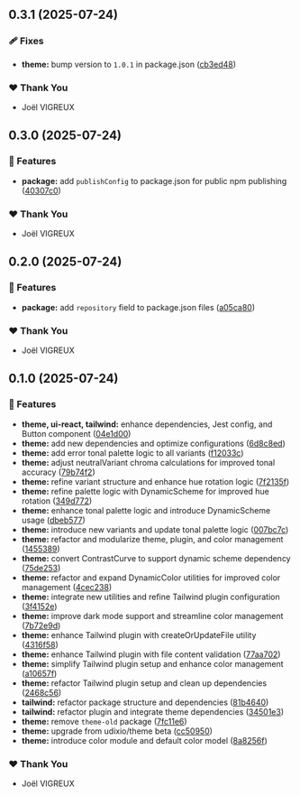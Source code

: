 ## 0.3.1 (2025-07-24)

### 🩹 Fixes

- **theme:** bump version to `1.0.1` in package.json ([cb3ed48](https://github.com/Udixio/UI/commit/cb3ed48))

### ❤️ Thank You

- Joël VIGREUX

## 0.3.0 (2025-07-24)

### 🚀 Features

- **package:** add `publishConfig` to package.json for public npm publishing ([40307c0](https://github.com/Udixio/UI/commit/40307c0))

### ❤️ Thank You

- Joël VIGREUX

## 0.2.0 (2025-07-24)

### 🚀 Features

- **package:** add `repository` field to package.json files ([a05ca80](https://github.com/Udixio/UI/commit/a05ca80))

### ❤️ Thank You

- Joël VIGREUX

## 0.1.0 (2025-07-24)

### 🚀 Features

- **theme, ui-react, tailwind:** enhance dependencies, Jest config, and Button component ([04e1d00](https://github.com/Udixio/UI/commit/04e1d00))
- **theme:** add new dependencies and optimize configurations ([6d8c8ed](https://github.com/Udixio/UI/commit/6d8c8ed))
- **theme:** add error tonal palette logic to all variants ([f12033c](https://github.com/Udixio/UI/commit/f12033c))
- **theme:** adjust neutralVariant chroma calculations for improved tonal accuracy ([79b74f2](https://github.com/Udixio/UI/commit/79b74f2))
- **theme:** refine variant structure and enhance hue rotation logic ([7f2135f](https://github.com/Udixio/UI/commit/7f2135f))
- **theme:** refine palette logic with DynamicScheme for improved hue rotation ([349d772](https://github.com/Udixio/UI/commit/349d772))
- **theme:** enhance tonal palette logic and introduce DynamicScheme usage ([dbeb577](https://github.com/Udixio/UI/commit/dbeb577))
- **theme:** introduce new variants and update tonal palette logic ([007bc7c](https://github.com/Udixio/UI/commit/007bc7c))
- **theme:** refactor and modularize theme, plugin, and color management ([1455389](https://github.com/Udixio/UI/commit/1455389))
- **theme:** convert ContrastCurve to support dynamic scheme dependency ([75de253](https://github.com/Udixio/UI/commit/75de253))
- **theme:** refactor and expand DynamicColor utilities for improved color management ([4cec238](https://github.com/Udixio/UI/commit/4cec238))
- **theme:** integrate new utilities and refine Tailwind plugin configuration ([3f4152e](https://github.com/Udixio/UI/commit/3f4152e))
- **theme:** improve dark mode support and streamline color management ([7b72e9d](https://github.com/Udixio/UI/commit/7b72e9d))
- **theme:** enhance Tailwind plugin with createOrUpdateFile utility ([4316f58](https://github.com/Udixio/UI/commit/4316f58))
- **theme:** enhance Tailwind plugin with file content validation ([77aa702](https://github.com/Udixio/UI/commit/77aa702))
- **theme:** simplify Tailwind plugin setup and enhance color management ([a10657f](https://github.com/Udixio/UI/commit/a10657f))
- **theme:** refactor Tailwind plugin setup and clean up dependencies ([2468c56](https://github.com/Udixio/UI/commit/2468c56))
- **tailwind:** refactor package structure and dependencies ([81b4640](https://github.com/Udixio/UI/commit/81b4640))
- **tailwind:** refactor plugin and integrate theme dependencies ([34501e3](https://github.com/Udixio/UI/commit/34501e3))
- **theme:** remove `theme-old` package ([7fc11e6](https://github.com/Udixio/UI/commit/7fc11e6))
- **theme:** upgrade from udixio/theme beta ([cc50950](https://github.com/Udixio/UI/commit/cc50950))
- **theme:** introduce color module and default color model ([8a8256f](https://github.com/Udixio/UI/commit/8a8256f))

### ❤️ Thank You

- Joël VIGREUX